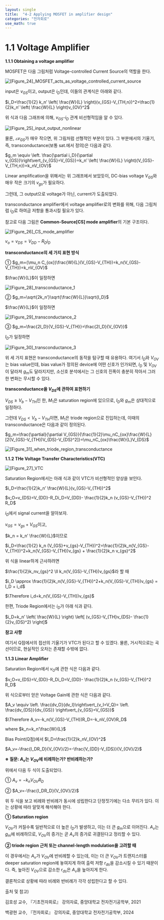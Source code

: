 ```yaml
---
layout: single
title:  "4-2 Applying MOSFET in amplifier design"
categories: "전자회로"
use_math: true
---
```


# 1.1 Voltage Amplifier

**1.1.1 Obtaining a voltage amplifier**

MOSFET은 다음 그림처럼 Voltage-controlled Current Source의 역할을 한다.

  ![[Figure_24]_MOSFET_acts_as_voltage_controlled_current_source]({{site.url}}/images/2024-04-17-first/[Figure_24]_MOSFET_acts_as_voltage_controlled_current_source.jpg)

input은 $v_{GS}$이고, output은 $i_D$인데, 이들의 관계식은 아래와 같다.

$i_D=\frac{1}{2} k_n’ \left( \frac{W}{L} \right)(v_{GS}-V_{TH,n})^2=\frac{1}{2}k_n’ \left( \frac{W}{L} \right)v_{OV}^2$

위 식과 다음 그래프에 의해, $v_{GS}$-$i_D$ 관계 비선형적임을 알 수 있다.

![[Figure_25]_input_output_nonlinear]({{site.url}}/images/2024-04-17-first/[Figure_25]_input_output_nonlinear.jpg)

물론, $\vartriangle v_{GS}$가 매우 작으면, 위 그림처럼 선형적인 부분이 있다. 그 부분에서의 기울기, 즉, transconductance(보통 sat.에서 정의)은 다음과 같다.

$g_m \equiv \left. \frac{\partial i_D}{\partial v_{GS}}\right\vert_{v_{GS}=V_{GS}}=k_n’ \left( \frac{W}{L} \right)(V_{GS}-V_{TH,n})=k_nV_{OV}$

Linear amplification을 위해서는 위 그래프에서 보았듯이, DC-bias voltage $V_{GS}$와 매우 작은 크기의 $v_{gs}$가 필요하다.

그런데, 그 output으로 voltage가 아닌, current가 도출되었다.

transconductance amplifier에서 voltage amplifier로의 변화를 위해, 다음 그림처럼 $i_D$로 하여금 저항을 통과시킬 필요가 있다.

참고로 다음 그림은 **Common-Source[CS] mode amplifier**의 기본 구조이다.

![[Figure_26]_CS_mode_amplifier]({{site.url}}/images/2024-04-17-first/[Figure_26]_CS_mode_amplifier.jpg)

$v_o=v_{DS}=V_{DD}-R_Di_D$

**transconductance의 세 가지 표현 방식**

① $g_m=(\mu_n C_{ox})\frac{W}{L}(V_{GS}-V_{TH})=k_n(V_{GS}-V_{TH})=k_nV_{OV}$

$\frac{W}{L}$이 일정하면

![[Figure_28]_transconductance_1]({{site.url}}/images/2024-04-17-first/[Figure_28]_transconductance_1.jpg)

② $g_m=\sqrt{2k_n’}\sqrt{\frac{W}{L}}\sqrt{I_D}$

$\frac{W}{L}$이 일정하면

![[Figure_29]_transconductance_2]({{site.url}}/images/2024-04-17-first/[Figure_29]_transconductance_2.jpg)

③ $g_m=\frac{2I_D}{V_{GS}-V_{TH}}=\frac{2I_D}{V_{OV}}$

$I_D$가 일정하면

![[Figure_30]_transconductance_3]({{site.url}}/images/2024-04-17-first/[Figure_30]_transconductance_3.jpg)

위 세 가지 표현은 transconductance의 동작을 탐구할 때 유용하다. 여기서 $I_D$와 $V_{OV}$는 bias value인데, bias value가 정의된 device에 어떤 신호가 인가되면, $I_D$ 및 $V_{OV}$이 달라져 $g_m$도 달라지지만, 소신호 분석에서는 그 신호의 진폭이 충분히 작아서 그러한 변화는 무시할 수 있다.

**transconductance을 $V_{DS}$에 관하여 표현하기**

$V_{DS} \ge V_b-V_{TH}$인 한, $M_1$은 saturation region에 있으므로, $I_D$와 $g_m$은 상대적으로 일정하다.

그런데 $V_{DS}<V_b-V_{TH}$이면, $M_1$은 triode region으로 진입하는데, 이때의 transconductance은 다음과 같이 정의된다.

$g_m=\frac{\partial}{\partial V_{GS}}{\frac{1}{2}\mu_nC_{ox}\frac{W}{L}[2(V_{GS}-V_{TH})V_{DS}-V_{DS}^2]}=\mu_nC_{ox}\frac{W}{L}V_{DS}$

![[Figure_31]_when_triode_region_transconductance]({{site.url}}/images/2024-04-17-first/[Figure_31]_when_triode_region_transconductance.jpg)

**1.1.2 THe Voltage Transfer Characteristics(VTC)**

![[Figure_27]_VTC]({{site.url}}/images/2024-04-17-first/[Figure_27]_VTC.jpg)

Saturation Region에서는 아래 식과 같이 VTC가 비선형적인 양상을 보인다.

$i_D=\frac{1}{2}k_n’ \frac{W}{L}(v_{GS}-V_{TH})^2$

$v_O=v_{DS}=V_{DD}-R_Di_D=V_{DD}- \frac{1}{2}k_n (v_{GS}-V_{TH})^2 R_D$

$i_D$에서 signal current을 알아보자.

$v_{GS}=v_{gs}+V_{GS}$이고,

$k_n = k_n’ \frac{W}{L}$이므로

$i_D=\frac{1}{2} k_n (V_{GS}+v_{gs}-V_{TH})^2=\frac{1}{2}k_n(V_{GS}-V_{TH})^2+k_n(V_{GS}-V_{TH})v_{gs} + \frac{1}{2}k_n v_{gs}^2$

위 식을 linear하게 근사하려면

$\frac{1}{2}k_nv_{gs}^2 \ll k_n(V_{GS}-V_{TH})v_{gs}$라 할 때

$i_D \approx \frac{1}{2}k_n(V_{GS}-V_{TH})^2+k_n(V_{GS}-V_{TH})v_{gs} = I_D + i_d$

$\Therefore i_d=k_n(V_{GS}-V_{TH})v_{gs}$

한편, Triode Region에서는 $i_D$가 아래 식과 같다.

$i_D=k_n’ \left( \frac{W}{L} \right) \left[ (v_{GS}-V_{TH}v_{DS}- \frac{1}{2}v_{DS}^2) \right]$

**참고 사항**

여기서 Q점에서의 접선의 기울기가 VTC가 된다고 할 수 있겠다. 물론, 거시적으로는 곡선이므로, 현실적인 오차는 존재할 수밖에 없다.

**1.1.3 Linear Amplifier**

Saturation Region에서 $v_O$에 관한 식은 다음과 같다.

$v_O=v_{DS}=V_{DD}-R_Di_D=V_{DD}- \frac{1}{2}k_n (v_{GS}-V_{TH})^2 R_D$

위 식으로부터 얻은 Voltage Gain에 관한 식은 다음과 같다.

$A_v \equiv \left. \frac{dv_O}{dv_I}\right\vert_{v_I=V_Q}= \left. \frac{dv_{DS}}{dv_{GS}} \right\vert_{v_{GS}=V_{GS}}$

$\Therefore A_v=-k_n(V_{GS}-V_{TH})R_D=-k_nV_{OV}R_D$

where $k_n=k_n’\frac{W}{L}$

Bias Point(Q점)에서 $I_D=\frac{1}{2}k_nV_{OV}^2$

$A_v=-\frac{I_DR_D}{V_{OV}/2}=-\frac{V_{DD}-V_{DS}}{V_{OV}/2}$

**※ 질문: $A_v$는 $V_{OV}$에 비례하는가? 반비례하는가?**

위에서 다음 두 식이 도출되었다.

① $A_v=-k_nV_{OV}R_D$

② $A_v=-\frac{I_DR_D}{V_{OV}/2}$

위 두 식을 보고 비례와 반비례가 동시에 성립한다고 단정짓기에는 다소 무리가 있다. 이는 상황에 따라 알맞게 해석해야 한다.

**① Saturation region**

$V_{OV}$가 커질수록 일반적으로 더 높은 $I_D$가 발생하고, 이는 더 큰 $g_m$으로 이어진다. $A_v$는 $g_m$에 비례하므로, $V_{OV}$의 증가는 곧 $A_v$의 증가로 귀결된다고 정리할 수 있다.

**② triode region 근처 또는 channel-length modulation을 고려할 때**

이 경우에서는 $A_v$가 $V_{OV}$에 반비례할 수 있는데, 이는 더 큰 $V_{OV}$가 트랜지스터를 deeper saturation region에 놓여지게 하여 출력 저항 $r_{ds}$을 감소시킬 수 있기 때문이다. 즉, 높아진 $V_{OV}$으로 감소한 $r_{ds}$은 $A_v$을 높아지게 한다.

결론적으로 상황에 따라 비례와 반비례가 각각 성립한다고 할 수 있다.

출처 및 참고)

김호성 교수, 『기초전자회로』 강의자료, 중앙대학교 전자전기공학부, 2021

백광현 교수, 『전자회로』 강의자료, 중앙대학교 전자전기공학부, 2024